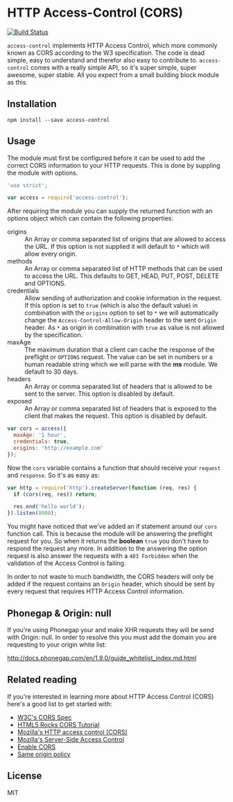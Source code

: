 # HTTP Access-Control (CORS)

[![Build Status](https://travis-ci.org/primus/access-control.png?branch=master)](https://travis-ci.org/primus/access-control)

`access-control` implements HTTP Access Control, which more commonly known as
CORS according to the W3 specification. The code is dead simple, easy to
understand and therefor also easy to contribute to. `access-control` comes with
a really simple API, so it's super simple, super awesome, super stable. All you
expect from a small building block module as this.

## Installation

```
npm install --save access-control
```

## Usage

The module must first be configured before it can be used to add the correct
CORS information to your HTTP requests. This is done by suppling the module with
options.

```js
'use strict';

var access = require('access-control');
```

After requiring the module you can supply the returned function with an options
object which can contain the following properties:

<dl>
  <dt>origins</dt>
  <dd>
    An Array or comma separated list of origins that are allowed to access the
    URL. If this option is not supplied it will default to <code>*</code> which
    will allow every origin.
  </dd>
  <dt>methods</dt>
  <dd>
    An Array or comma separated list of HTTP methods that can be used to access
    the URL. This defaults to GET, HEAD, PUT, POST, DELETE and OPTIONS.
  </dd>
  <dt>credentials</dt>
  <dd>
    Allow sending of authorization and cookie information in the request. If
    this option is set to <code>true</code> (which is also the default value) in
    combination with the <code>origins</code> option to set to <code>*</code> we
    will automatically change the <code>Access-Control-Allow-Origin</code>
    header to the sent <code>Origin</code> header. As <code>*</code> as origin
    in combination with <code>true</code> as value is not allowed by the
    specification.
  </dd>
  <dt>maxAge</dt>
  <dd>
    The maximum duration that a client can cache the response of the preflight
    or <code>OPTIONS</code> request. The value can be set in numbers or a human
    readable string which we will parse with the <strong>ms</strong> module. We
    default to 30 days.
  </dd>
  <dt>headers</dt>
  <dd>
    An Array or comma separated list of headers that is allowed to be sent to
    the server. This option is disabled by default.
  </dd>
  <dt>exposed</dt>
  <dd>
    An Array or comma separated list of headers that is exposed to the client
    that makes the request. This option is disabled by default.
  </dd>
</dl>

```js
var cors = access({
  maxAge: '1 hour',
  credentials: true,
  origins: 'http://example.com'
});
```

Now the `cors` variable contains a function that should receive your `request`
and `response`. So it's as easy as:

```js
var http = require('http').createServer(function (req, res) {
  if (cors(req, res)) return;

  res.end('hello world');
}).listen(8080);
```

You might have noticed that we've added an if statement around our `cors`
function call. This is because the module will be answering the preflight
request for you. So when it returns the **boolean** `true` you don't have to
respond the request any more. In addition to the answering the option request is
also answer the requests with a `403 Forbidden` when the validation of the
Access Control is failing.

In order to not waste to much bandwidth, the CORS headers will only be added if
the request contains an `Origin` header, which should be sent by every request
that requires HTTP Access Control information.

## Phonegap & Origin: null

If you're using Phonegap your and make XHR requests they will be send with
Origin: null. In order to resolve this you must add the domain you are
requesting to your origin white list:

http://docs.phonegap.com/en/1.9.0/guide_whitelist_index.md.html

## Related reading

If you're interested in learning more about HTTP Access Control (CORS) here's a
good list to get started with:

- [W3C's CORS Spec](http://www.w3.org/TR/cors/)
- [HTML5 Rocks CORS Tutorial](http://www.html5rocks.com/en/tutorials/cors/)
- [Mozilla's HTTP access control (CORS)](https://developer.mozilla.org/en-US/docs/HTTP/Access_control_CORS)
- [Mozilla's Server-Side Access Control](https://developer.mozilla.org/en-US/docs/Server-Side_Access_Control)
- [Enable CORS](http://enable-cors.org)
- [Same origin policy](http://en.wikipedia.org/wiki/Same_origin_policy)

## License

MIT
